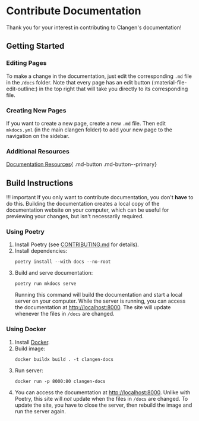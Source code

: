 # Contribute Documentation

Thank you for your interest in contributing to Clangen's documentation!

## Getting Started

### Editing Pages

To make a change in the documentation, just edit the corresponding `.md` file in the `/docs` folder. Note that every page has an edit button (:material-file-edit-outline:) in the top right that will take you directly to its corresponding file.

### Creating New Pages

If you want to create a new page, create a new `.md` file. Then edit `mkdocs.yml` (in the main clangen folder) to add your new page to the navigation on the sidebar.

### Additional Resources

[Documentation Resources](documentation-resources.md){ .md-button .md-button--primary}

## Build Instructions

!!! important
    If you only want to contribute documentation, you don't **have** to do this. Building the documentation creates a local copy of the documentation website on your computer, which can be useful for previewing your changes, but isn't necessarily required.

### Using Poetry

1. Install Poetry (see [CONTRIBUTING.md](https://github.com/ClanGenOfficial/clangen/blob/development/CONTRIBUTING.md) for details).
2. Install dependencies:
   ```
   poetry install --with docs --no-root
   ```
3. Build and serve documentation:
   ```
   poetry run mkdocs serve
   ```
   Running this command will build the documentation and start a local server on your computer. While the server is running, you can access the documentation at [http://localhost:8000](http://localhost:8000). The site will update whenever the files in `/docs` are changed.

### Using Docker

1. Install [Docker](https://www.docker.com).
2. Build image:
   ```
   docker buildx build . -t clangen-docs
   ```
3. Run server:
   ```
   docker run -p 8000:80 clangen-docs
   ```
4. You can access the documentation at [http://localhost:8000](http://localhost:8000). Unlike with Poetry, this site will *not* update when the files in `/docs` are changed. To update the site, you have to close the server, then rebuild the image and run the server again.
